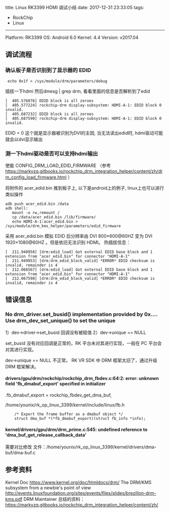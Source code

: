 title: Linux RK3399 HDMI 调试小结
date: 2017-12-31 23:33:05
tags: 
- RockChip
- Linux

---


Platform: RK3399 
OS: Android 6.0 
Kernel: 4.4 
Version: v2017.04 

## 调试流程

### 确认板子是否识别到了显示器的 EDID
```
 echo 0x1f > /sys/module/drm/parameters/debug
```
插拔一下hdmi
然后dmesg | grep drm, 看看里面的信息是否解析到了edid
```
[  405.576876] EDID block is all zeroes
[  405.577224] rockchip-drm display-subsystem: HDMI-A-1: EDID block 0 invalid.
[  405.687232] EDID block is all zeroes
[  405.687590] rockchip-drm display-subsystem: HDMI-A-1: EDID block 0 invalid.
```
EDID = 0 
这个就是显示器被识别为DVI的主因, 当无法读出edid时, hdmi驱动可能就会以dvi显示输出

### 测一下hdmi驱动是否可以支持hdmi输出
使能 CONFIG_DRM_LOAD_EDID_FIRMWARE
（参考 https://markyzq.gitbooks.io/rockchip_drm_integration_helper/content/zh/drm_config_load_firmware.html ）


将附件的 acer_edid.bin 推到板子上, 以下是android上的例子, linux上也可以进行类似操作
```
adb push acer_edid.bin /data
adb shell:
   mount -o rw,remount /
   cp /data/acer_edid.bin /lib/firmware/
   echo HDMI-A-1:acer_edid.bin > /sys/module/drm_kms_helper/parameters/edid_firmware
```
采用 acer_edid.bin 模拟 EDID 后分辨率由 DVI 800×600@60HZ 变为 DVI 1920×1080@60HZ 。但是依旧无法识别 HDMI。
热插拔信息：
```
[  211.948958] [drm:edid_load] Got external EDID base block and 1 extension from "acer_edid.bin" for connector "HDMI-A-1"
[  211.949953] [drm:drm_edid_block_valid] *ERROR* EDID checksum is invalid, remainder is 4
[  212.066567] [drm:edid_load] Got external EDID base block and 1 extension from "acer_edid.bin" for connector "HDMI-A-1"
[  212.067598] [drm:drm_edid_block_valid] *ERROR* EDID checksum is invalid, remainder is 4
```


## 错误信息
### No drm_driver.set_busid() implementation provided by 0x.... Use drm_dev_set_unique() to set the unique

1）dev->driver->set_busid 回调没有被赋值
2）dev->unique == NULL 

set_busid 没有对应回调是正常的，RK 平台未对其进行实现，一般在 PC 平台会对其进行实现。

dev->unique == NULL 不正常。
RK VR SDK 中 DRM 框架太旧了，通过升级 DRM 框架解决。

#### drivers/gpu/drm/rockchip/rockchip_drm_fbdev.c:64:2: error: unknown field 'fb_dmabuf_export' specified in initializer
  .fb_dmabuf_export = rockchip_fbdev_get_dma_buf,

/home/younix/rk_op_linux_3399/kernel/include/linux/fb.h
```
	/* Export the frame buffer as a dmabuf object */
	struct dma_buf *(*fb_dmabuf_export)(struct fb_info *info);
```

#### kernel/drivers/gpu/drm/drm_prime.c:545: undefined reference to 'dma_buf_get_release_callback_data'

需要对比修改 文件：/home/younix/rk_op_linux_3399/kernel/drivers/dma-buf/dma-buf.c

## 参考资料
Kernel Doc
https://www.kernel.org/doc/htmldocs/drm/ 
The DRM/KMS subsystem from a newbie's point of view 
http://events.linuxfoundation.org/sites/events/files/slides/brezillon-drm-kms.pdf
DRM Maintainer 总结的资料：https://markyzq.gitbooks.io/rockchip_drm_integration_helper/content/zh/
